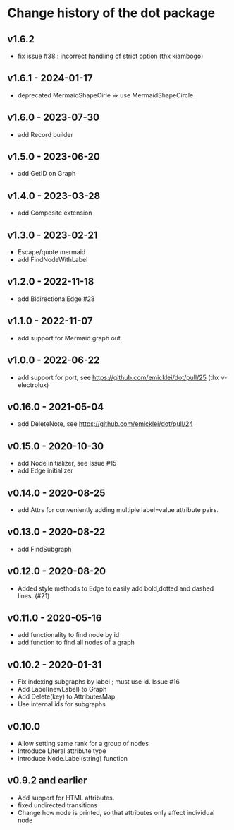 # Change history of the dot package


## v1.6.2

- fix issue #38 : incorrect handling of strict option (thx kiambogo)

## v1.6.1 - 2024-01-17

- deprecated MermaidShapeCirle => use MermaidShapeCircle

## v1.6.0 - 2023-07-30

- add Record builder

## v1.5.0 - 2023-06-20

- add GetID on Graph

## v1.4.0 - 2023-03-28

- add Composite extension

## v1.3.0 - 2023-02-21

- Escape/quote mermaid
- add FindNodeWithLabel 

## v1.2.0 - 2022-11-18

- add BidirectionalEdge #28

## v1.1.0 - 2022-11-07

- add support for Mermaid graph out.

## v1.0.0 - 2022-06-22

- add support for port, see https://github.com/emicklei/dot/pull/25 (thx v-electrolux)

## v0.16.0 - 2021-05-04

- add DeleteNote, see https://github.com/emicklei/dot/pull/24

## v0.15.0 - 2020-10-30

- add Node initializer, see Issue #15
- add Edge initializer

## v0.14.0 - 2020-08-25

- add Attrs for conveniently adding multiple label=value attribute pairs.

## v0.13.0 - 2020-08-22

- add FindSubgraph

## v0.12.0 - 2020-08-20

- Added style methods to Edge to easily add bold,dotted and dashed lines. (#21)

## v0.11.0 - 2020-05-16

- add functionality to find node by id
- add function to find all nodes of a graph

## v0.10.2 - 2020-01-31 

- Fix indexing subgraphs by label ; must use id. Issue #16
- Add Label(newLabel) to Graph
- Add Delete(key) to AttributesMap
- Use internal ids for subgraphs

## v0.10.0

- Allow setting same rank for a group of nodes
- Introduce Literal attribute type
- Introduce Node.Label(string) function

## v0.9.2 and earlier

- Add support for HTML attributes.
- fixed undirected transitions
- Change how node is printed, so that attributes only affect individual node
